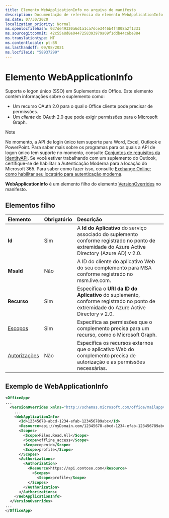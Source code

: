 ```yaml
---
title: Elemento WebApplicationInfo no arquivo de manifesto
description: Documentação de referência do elemento WebApplicationInfo para Office arquivos XML (manifesto de complementos).
ms.date: 07/30/2020
localization_priority: Normal
ms.openlocfilehash: 037de49320a6d1a1ca7dce3446b4f4008a2f1331
ms.sourcegitcommit: 42c55a8d8e0447258393979a09f1ddb44c6be884
ms.translationtype: MT
ms.contentlocale: pt-BR
ms.lasthandoff: 09/08/2021
ms.locfileid: "58937299"
---
```

# <a name="webapplicationinfo-element"></a>Elemento WebApplicationInfo

Suporta o logon único (SSO) em Suplementos do Office. Este elemento contém informações sobre o suplemento como:

- Um recurso OAuth 2.0  para o qual o Office cliente pode precisar de permissões.
- Um *cliente* do OAuth 2.0 que pode exigir permissões para o Microsoft Graph.

> [!NOTE]
> No momento, a API de login único tem suporte para Word, Excel, Outlook e PowerPoint. Para saber mais sobre os programas para os quais a API de logon único tem suporte no momento, consulte [Conjuntos de requisitos da IdentityAPI](../requirement-sets/identity-api-requirement-sets.md). Se você estiver trabalhando com um suplemento do Outlook, certifique-se de habilitar a Autenticação Moderna para a locação do Microsoft 365. Para saber como fazer isso, consulte [Exchange Online: como habilitar seu locatário para autenticação moderna](https://social.technet.microsoft.com/wiki/contents/articles/32711.exchange-online-how-to-enable-your-tenant-for-modern-authentication.aspx).

**WebApplicationInfo** é um elemento filho do elemento [VersionOverrides](versionoverrides.md) no manifesto.  

## <a name="child-elements"></a>Elementos filho

|  Elemento |  Obrigatório  |  Descrição  |
|:-----|:-----|:-----|
|  **Id**    |  Sim   |  A **Id do Aplicativo** do serviço associado do suplemento conforme registrado no ponto de extremidade do Azure Active Directory (Azure AD) v 2.0.|
|  **MsaId**    |  Não   |  A ID do cliente do aplicativo Web do seu complemento para MSA conforme registrado no msm.live.com.|
|  **Recurso**  |  Sim   |  Especifica o **URI da ID do Aplicativo** do suplemento, conforme registrado no ponto de extremidade do Azure Active Directory v 2.0.|
|  [Escopos](scopes.md)                |  Sim  |  Especifica as permissões que o complemento precisa para um recurso, como o Microsoft Graph.  |
|  [Autorizações](authorizations.md)  |  Não   | Especifica os recursos externos que o aplicativo Web do complemento precisa de autorização e as permissões necessárias.|

## <a name="webapplicationinfo-example"></a>Exemplo de WebApplicationInfo

```xml
<OfficeApp>
...
  <VersionOverrides xmlns="http://schemas.microsoft.com/office/mailappversionoverrides" xsi:type="VersionOverridesV1_0">
    ...
    <WebApplicationInfo>
      <Id>12345678-abcd-1234-efab-123456789abc</Id>
      <Resource>api://myDomain.com/12345678-abcd-1234-efab-123456789abc</Resource>
      <Scopes>
        <Scope>Files.Read.All</Scope>
        <Scope>offline_access</Scope>
        <Scope>openid</Scope>
        <Scope>profile</Scope>
      </Scopes>
      <Authorizations>
        <Authorization>
          <Resource>https://api.contoso.com</Resource>
            <Scopes>
              <Scope>profile</Scope>
          </Scopes>
        </Authorization>
      </Authorizations>
    </WebApplicationInfo>
  </VersionOverrides>
...
</OfficeApp>
```
